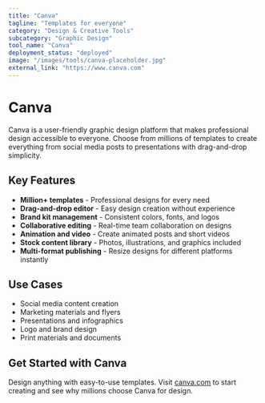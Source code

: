 ```yaml
---
title: "Canva"
tagline: "Templates for everyone"
category: "Design & Creative Tools"
subcategory: "Graphic Design"
tool_name: "Canva"
deployment_status: "deployed"
image: "/images/tools/canva-placeholder.jpg"
external_link: "https://www.canva.com"
---
```


# Canva

Canva is a user-friendly graphic design platform that makes professional design accessible to everyone. Choose from millions of templates to create everything from social media posts to presentations with drag-and-drop simplicity.

## Key Features

- **Million+ templates** - Professional designs for every need
- **Drag-and-drop editor** - Easy design creation without experience
- **Brand kit management** - Consistent colors, fonts, and logos
- **Collaborative editing** - Real-time team collaboration on designs
- **Animation and video** - Create animated posts and short videos
- **Stock content library** - Photos, illustrations, and graphics included
- **Multi-format publishing** - Resize designs for different platforms instantly

## Use Cases

- Social media content creation
- Marketing materials and flyers
- Presentations and infographics
- Logo and brand design
- Print materials and documents

## Get Started with Canva

Design anything with easy-to-use templates. Visit [canva.com](https://www.canva.com) to start creating and see why millions choose Canva for design.